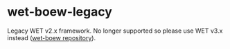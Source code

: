 wet-boew-legacy
===============

Legacy WET v2.x framework. No longer supported so please use WET v3.x instead ([wet-boew repository](https://github.com/wet-boew/wet-boew)).